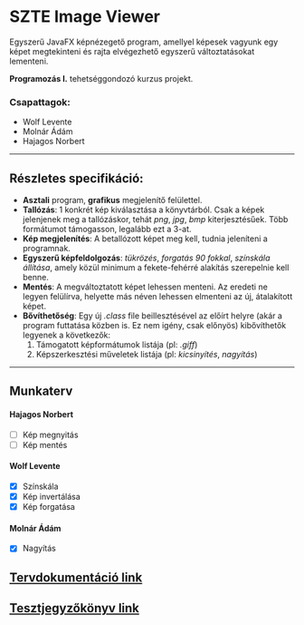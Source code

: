 # SZTE Image Viewer
Egyszerű JavaFX képnézegető program, amellyel képesek vagyunk egy képet megtekinteni és rajta elvégezhető egyszerű változtatásokat lementeni.

**Programozás I.** tehetséggondozó kurzus projekt.

### Csapattagok:
* Wolf Levente
* Molnár Ádám
* Hajagos Norbert

---
## Részletes specifikáció:

* **Asztali** program, **grafikus** megjelenítő felülettel.
* **Tallózás**: 1 konkrét kép kiválasztása a könyvtárból. Csak a képek jelenjenek meg a tallózáskor, tehát _png_, _jpg_, _bmp_ kiterjesztésűek. Több formátumot támogasson, legalább ezt a 3-at. 
* **Kép megjelenítés**: A betallózott képet meg kell, tudnia jeleníteni a programnak.
* **Egyszerű képfeldolgozás**: _tükrözés_, _forgatás 90 fokkal_, _színskála állítása_, amely közül minimum a fekete-fehérré alakítás szerepelnie kell benne.
* **Mentés**: A megváltoztatott képet lehessen menteni. Az eredeti ne legyen felülírva, helyette más néven lehessen elmenteni az új, átalakított képet.
* **Bővíthetőség**: Egy új _.class_ file beillesztésével az előírt helyre (akár a program futtatása közben is. Ez nem igény, csak előnyös) kibővíthetők legyenek a következők:
  1. Támogatott képformátumok listája (pl: _.giff_)
  2. Képszerkesztési műveletek listája (pl: _kicsinyítés_, _nagyítás_)
---

## Munkaterv

#### Hajagos Norbert
- [ ] Kép megnyitás
- [ ] Kép mentés

#### Wolf Levente
- [x] Színskála
- [x] Kép invertálása
- [x] Kép forgatása

#### Molnár Ádám
- [x] Nagyítás


## [Tervdokumentáció link](https://lucid.app/lucidchart/invitations/accept/1ed963ff-de0c-4eea-940d-d41ed3c0cab4)

## [Tesztjegyzőkönyv link](./TestReport.md)

